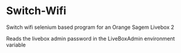 Switch-Wifi
===========

Switch wifi selenium based program for an Orange Sagem Livebox 2

Reads the livebox admin password in the LiveBoxAdmin environment variable